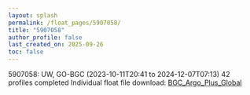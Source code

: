 ```yaml
---
layout: splash
permalink: /float_pages/5907058/
title: "5907058"
author_profile: false
last_created_on: 2025-09-26
toc: false
---
```

 
5907058: UW, GO-BGC (2023-10-11T20:41 to 2024-12-07T07:13)
42 profiles completed
Individual float file download: [BGC_Argo_Plus_Global](https://ftp.soest.hawaii.edu/bgc_argo_plus/Individual_Floats/outliers_removed/5907058_Sprof_processed.nc)
